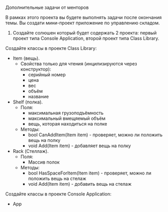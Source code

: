 Дополнительные задачи от менторов

В рамках этого проекта вы будете выполнять задачи после окончания темы. Вы создати мини-проект приложение по управлению складом.

1. Создайте солюшен который будет содержать 2 проекта: первый проект типа Console Application, второй проект типа Class Library.

Создайте классы в проекте Class Library:

-   Item (вещь).
    -   Свойства только для чтения (инцилизируются через конструктор):
        -   серийный номер
        -   цена
        -   вес
        -   объём
        -   название
-   Shelf (полка).
    -   Поля:
        -   максимальная грузоподъёмность
        -   максимальный вмещяемый объём
        -   вещь, которая находиться на полке
    -   Методы:
        -   bool CanAddItem(Item item) - проверяет, можно ли положить вещь на полку
        -   void Add(Item item) - добавляет вещь на полку
-   Rack (Стеллаж).
    -   Поля:
        -   Массив полок
    -   Методы:
        -   bool HasSpaceForItem(Item item) - проверяет, можно ли положить вещь на стелаж
        -   void Add(Item item) - добавить вещь на стелаж

Создайте классы в проекте Console Application:

-   App